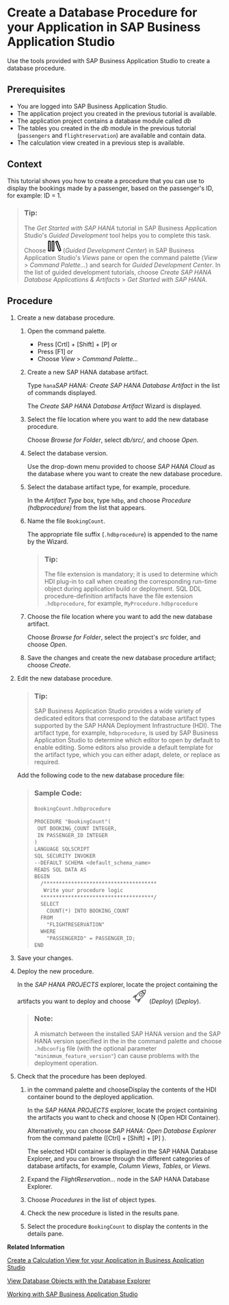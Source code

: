 <!-- loiod13c960b96ed47439cdc4c4812593ad8 -->

<link rel="stylesheet" type="text/css" href="../css/sap-icons.css"/>

# Create a Database Procedure for your Application in SAP Business Application Studio

Use the tools provided with SAP Business Application Studio to create a database procedure.



<a name="loiod13c960b96ed47439cdc4c4812593ad8__prereq_tql_yyh_qmb"/>

## Prerequisites

-   You are logged into SAP Business Application Studio.
-   The application project you created in the previous tutorial is available.
-   The application project contains a database module called *db*
-   The tables you created in the *db* module in the previous tutorial \(`passengers` and `flightreservation`\) are available and contain data.
-   The calculation view created in a previous step is available.



## Context

This tutorial shows you how to create a procedure that you can use to display the bookings made by a passenger, based on the passenger's ID, for example: ID = 1.

> ### Tip:  
> The *Get Started with SAP HANA* tutorial in SAP Business Application Studio's *Guided Development* tool helps you to complete this task. Choose ![](images/BAS_icon_GuidedDevCenter_b7736b4.svg) \(*Guided Development Center*\) in SAP Business Application Studio's *Views* pane or open the command palette \(*View* \> *Command Palette...*\) and search for *Guided Development Center*. In the list of guided development tutorials, choose *Create SAP HANA Database Applications & Artifacts* \> *Get Started with SAP HANA*.



## Procedure

1.  Create a new database procedure.

    1.  Open the command palette.

        -   Press [Crtl\] + [Shift\] + [P\]  or
        -   Press [F1\] or
        -   Choose *View* \> *Command Palette...*

    2.  Create a new SAP HANA database artifact.

        Type `hana`*SAP HANA: Create SAP HANA Database Artifact* in the list of commands displayed.

        The *Create SAP HANA Database Artifact* Wizard is displayed.

    3.  Select the file location where you want to add the new database procedure.

        Choose *Browse for Folder*, select *db/src/*, and choose *Open*.

    4.  Select the database version.

        Use the drop-down menu provided to choose *SAP HANA Cloud* as the database where you want to create the new database procedure.

    5.  Select the database artifact type, for example, procedure.

        In the *Artifact Type* box, type `hdbp`, and choose *Procedure \(hdbprocedure\)* from the list that appears.

    6.  Name the file `BookingCount`.

        The appropriate file suffix \(`.hdbprocedure`\) is appended to the name by the Wizard.

        > ### Tip:  
        > The file extension is mandatory; it is used to determine which HDI plug-in to call when creating the corresponding run-time object during application build or deployment. SQL DDL procedure-definition artifacts have the file extension `.hdbprocedure`, for example, `MyProcedure.hdbprocedure`

    7.  Choose the file location where you want to add the new database artifact.

        Choose *Browse for Folder*, select the project's *src* folder, and choose *Open*.

    8.  Save the changes and create the new database procedure artifact; choose *Create*.


2.  Edit the new database procedure.

    > ### Tip:  
    > SAP Business Application Studio provides a wide variety of dedicated editors that correspond to the database artifact types supported by the SAP HANA Deployment Infrastructure \(HDI\). The artifact type, for example, `hdbprocedure`, is used by SAP Business Application Studio to determine which editor to open by default to enable editing. Some editors also provide a default template for the artifact type, which you can either adapt, delete, or replace as required.

    Add the following code to the new database procedure file:

    > ### Sample Code:  
    > `BookingCount.hdbprocedure` 
    > 
    > ```
    > PROCEDURE "BookingCount"( 
    >  OUT BOOKING_COUNT INTEGER, 
    >  IN PASSENGER_ID INTEGER 
    > ) 
    > LANGUAGE SQLSCRIPT 
    > SQL SECURITY INVOKER 
    > --DEFAULT SCHEMA <default_schema_name> 
    > READS SQL DATA AS 
    > BEGIN 
    >   /************************************* 
    >    Write your procedure logic 
    >   *************************************/ 
    >   SELECT 
    >     COUNT(*) INTO BOOKING_COUNT 
    >   FROM 
    >     "FLIGHTRESERVATION" 
    >   WHERE 
    >     "PASSENGERID" = PASSENGER_ID; 
    > END 
    > ```

3.  Save your changes.

4.  Deploy the new procedure.

    In the *SAP HANA PROJECTS* explorer, locate the project containing the artifacts you want to deploy and choose ![](images/BAS_icon_deploy_4423157.svg) \(*Deploy*\) \(*Deploy*\).

    > ### Note:  
    > A mismatch between the installed SAP HANA version and the SAP HANA version specified in the in the command palette and choose `.hdbconfig` file \(with the optional parameter `"minimmum_feature_version"`\) can cause problems with the deployment operation.

5.  Check that the procedure has been deployed.

    1.  in the command palette and chooseDisplay the contents of the HDI container bound to the deployed application.

        In the *SAP HANA PROJECTS* explorer, locate the project containing the artifacts you want to check and choose <span class="SAP-icons-watt"></span> \(Open HDI Container\).

        Alternatively, you can choose *SAP HANA: Open Database Explorer* from the command palette \([Ctrl\] + [Shift\] + [P\] \).

        The selected HDI container is displayed in the SAP HANA Database Explorer, and you can browse through the different categories of database artifacts, for example, *Column Views*, *Tables*, or *Views*.

    2.  Expand the *FlightReservation...* node in the SAP HANA Database Explorer.

    3.  Choose *Procedures* in the list of object types.

    4.  Check the new procedure is listed in the results pane.

    5.  Select the procedure `BookingCount` to display the contents in the details pane.



**Related Information**  


[Create a Calculation View for your Application in Business Application Studio](create-a-calculation-view-for-your-application-in-business-application-studio-d74bfe7.md "Use the tools provided with Business Application Studio to create a calculation view.")

[View Database Objects with the Database Explorer](view-database-objects-with-the-database-explorer-0e5ac0b.md "Check the contents of your database with SAP HANA Database Explorer.")

[Working with SAP Business Application Studio](working-with-sap-business-application-studio-ebd3400.md "SAP Business Application Studio provides a modular development environment for the development of business applications for SAP HANA Cloud.")

